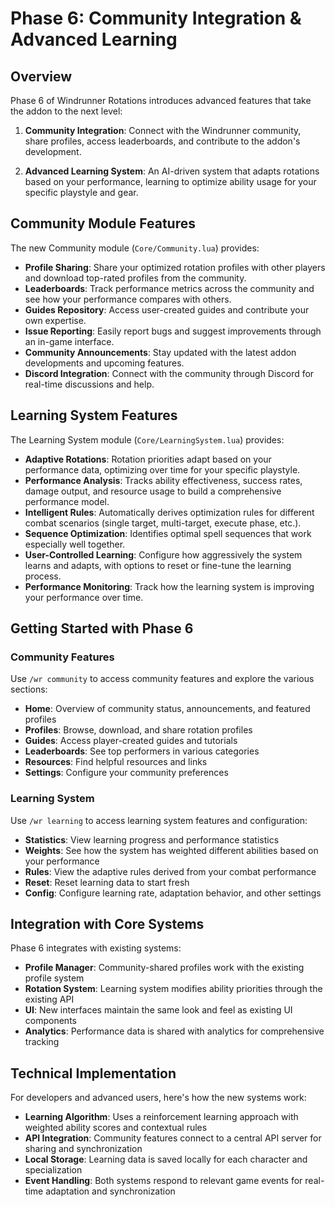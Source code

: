 # Phase 6: Community Integration & Advanced Learning

## Overview

Phase 6 of Windrunner Rotations introduces advanced features that take the addon to the next level:

1. **Community Integration**: Connect with the Windrunner community, share profiles, access leaderboards, and contribute to the addon's development.

2. **Advanced Learning System**: An AI-driven system that adapts rotations based on your performance, learning to optimize ability usage for your specific playstyle and gear.

## Community Module Features

The new Community module (`Core/Community.lua`) provides:

- **Profile Sharing**: Share your optimized rotation profiles with other players and download top-rated profiles from the community.
- **Leaderboards**: Track performance metrics across the community and see how your performance compares with others.
- **Guides Repository**: Access user-created guides and contribute your own expertise.
- **Issue Reporting**: Easily report bugs and suggest improvements through an in-game interface.
- **Community Announcements**: Stay updated with the latest addon developments and upcoming features.
- **Discord Integration**: Connect with the community through Discord for real-time discussions and help.

## Learning System Features

The Learning System module (`Core/LearningSystem.lua`) provides:

- **Adaptive Rotations**: Rotation priorities adapt based on your performance data, optimizing over time for your specific playstyle.
- **Performance Analysis**: Tracks ability effectiveness, success rates, damage output, and resource usage to build a comprehensive performance model.
- **Intelligent Rules**: Automatically derives optimization rules for different combat scenarios (single target, multi-target, execute phase, etc.).
- **Sequence Optimization**: Identifies optimal spell sequences that work especially well together.
- **User-Controlled Learning**: Configure how aggressively the system learns and adapts, with options to reset or fine-tune the learning process.
- **Performance Monitoring**: Track how the learning system is improving your performance over time.

## Getting Started with Phase 6

### Community Features

Use `/wr community` to access community features and explore the various sections:

- **Home**: Overview of community status, announcements, and featured profiles
- **Profiles**: Browse, download, and share rotation profiles
- **Guides**: Access player-created guides and tutorials
- **Leaderboards**: See top performers in various categories
- **Resources**: Find helpful resources and links
- **Settings**: Configure your community preferences

### Learning System

Use `/wr learning` to access learning system features and configuration:

- **Statistics**: View learning progress and performance statistics
- **Weights**: See how the system has weighted different abilities based on your performance
- **Rules**: View the adaptive rules derived from your combat performance
- **Reset**: Reset learning data to start fresh
- **Config**: Configure learning rate, adaptation behavior, and other settings

## Integration with Core Systems

Phase 6 integrates with existing systems:

- **Profile Manager**: Community-shared profiles work with the existing profile system
- **Rotation System**: Learning system modifies ability priorities through the existing API
- **UI**: New interfaces maintain the same look and feel as existing UI components
- **Analytics**: Performance data is shared with analytics for comprehensive tracking

## Technical Implementation

For developers and advanced users, here's how the new systems work:

- **Learning Algorithm**: Uses a reinforcement learning approach with weighted ability scores and contextual rules
- **API Integration**: Community features connect to a central API server for sharing and synchronization
- **Local Storage**: Learning data is saved locally for each character and specialization
- **Event Handling**: Both systems respond to relevant game events for real-time adaptation and synchronization